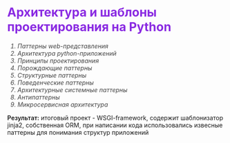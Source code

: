 <!DOCTYPE html>
<html lang="">
  <head>
    <meta charset="utf-8">
    <title>Архитектура и шаблоны проектирования на Python</title>
    <style>
      h1 {color: blueviolet;}
      li {font-style: italic; color: rgb(69, 69, 69);}
      span {font-weight: 600;}
    </style>
  </head>
  <body>
    <header></header>
    <main>
      <h1 class="title">Архитектура и шаблоны проектирования на Python</h1>
      <ol>
        <li>Паттерны web-представления</li>
        <li>Архитектура python-приложений</li>
        <li>Принципы проектирования</li>
        <li>Порождающие паттерны</li>
        <li>Структурные паттерны</li>
        <li>Поведенческие паттерны</li>
        <li>Архитектурные системные паттерны</li>
        <li>Антипаттерны</li>
        <li>Микросервисная архитектура</li>
      </ol>
      <p><span>Результат:</span> итоговый проект - WSGI-framework, содержит шаблонизатор jinja2,
        собственная ORM, при написании кода использовались извесные паттерны для понимания структур приложений</p>
    </main>
    <footer></footer>
  </body>
</html>
